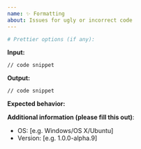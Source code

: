 ```yaml
---
name: ✨ Formatting
about: Issues for ugly or incorrect code
---
```


```sh
# Prettier options (if any):
```

**Input:**
```apex
// code snippet
```

**Output:**
```apex
// code snippet
```

**Expected behavior:**

**Additional information (please fill this out)**:


- OS: [e.g. Windows/OS X/Ubuntu]
- Version: [e.g. 1.0.0-alpha.9]
